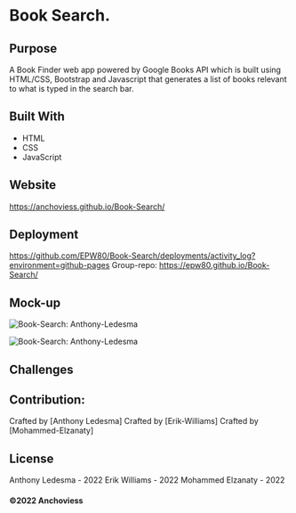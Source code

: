 # Book Search.

## Purpose
A Book Finder web app powered by Google Books API which is built using HTML/CSS, Bootstrap and Javascript that generates a list of books relevant to what is typed in the search bar.

## Built With
* HTML
* CSS
* JavaScript

## Website
https://anchoviess.github.io/Book-Search/


## Deployment
https://github.com/EPW80/Book-Search/deployments/activity_log?environment=github-pages
Group-repo:
https://epw80.github.io/Book-Search/

## Mock-up

![Book-Search: Anthony-Ledesma](https://user-images.githubusercontent.com/97990379/163305638-b03cbc1b-523f-46e9-86e9-cbf2f1f4467c.png)

![Book-Search: Anthony-Ledesma](https://user-images.githubusercontent.com/97990379/163305731-1e0f2fd2-b694-4f62-a66b-058b1824f3b1.png)
 
## Challenges 



## Contribution:
Crafted by [Anthony Ledesma]
Crafted by [Erik-Williams]
Crafted by [Mohammed-Elzanaty]

## License
Anthony Ledesma - 2022
Erik Williams - 2022
Mohammed Elzanaty - 2022

#### ©️2022 Anchoviess
